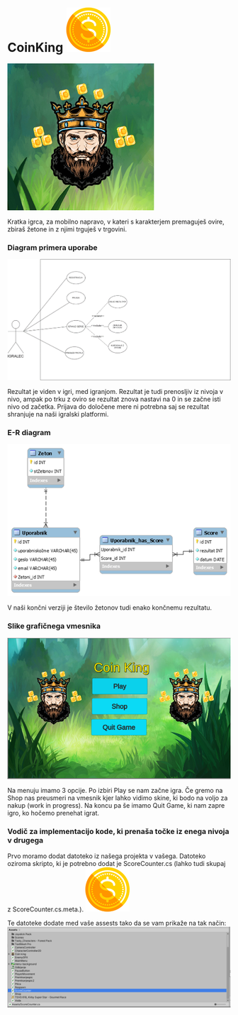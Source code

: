 # CoinKing  ![alt text](rsz_7_1.png)
![alt text](4.png)

Kratka igrca, za mobilno napravo, v kateri s karakterjem premaguješ ovire, zbiraš žetone in z njimi trguješ v trgovini.

### Diagram primera uporabe

 ![alt text](1.png)
 
 Rezultat je viden v igri, med igranjom. Rezultat je tudi prenosljiv iz nivoja v nivo, ampak po trku z oviro se rezultat znova nastavi na 0 in se začne isti nivo od začetka. Prijava do določene mere ni potrebna saj se rezultat shranjuje na naši igralski platformi.

### E-R diagram 

  ![alt text](2.png)
  
  V naši končni verziji je število žetonov tudi enako končnemu rezultatu.

### Slike grafičnega vmesnika

 ![alt text](3.png)

Na menuju imamo 3 opcije. Po izbiri Play se nam začne igra. Če gremo na Shop nas preusmeri na vmesnik kjer lahko vidimo skine, ki bodo na voljo za nakup (work in progress). Na koncu pa še imamo Quit Game, ki nam zapre igro, ko hočemo prenehat igrat.

### Vodič za implementacijo kode, ki prenaša točke iz enega nivoja v drugega

Prvo moramo dodat datoteko iz našega projekta v vašega. Datoteko oziroma skripto, ki je potrebno dodat je ScoreCounter.cs (lahko tudi skupaj z ScoreCounter.cs.meta.).
![alt text](7.png)

Te datoteke dodate med vaše assests tako da se vam prikaže na tak način: 
![alt text](8.png)

